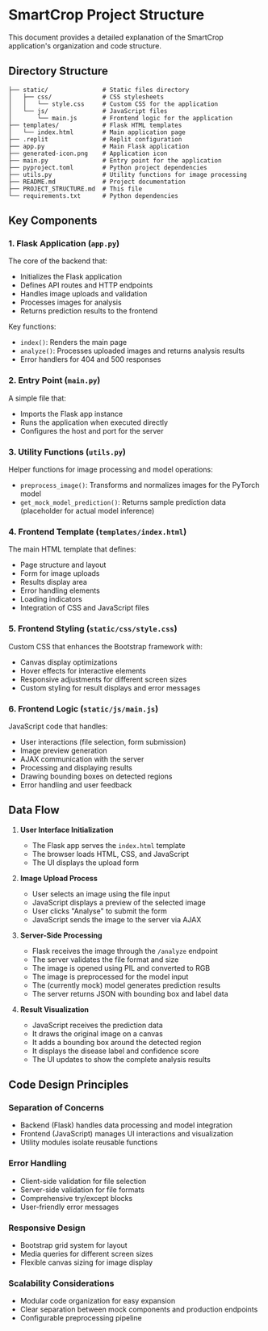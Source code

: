 # SmartCrop Project Structure

This document provides a detailed explanation of the SmartCrop application's organization and code structure.

## Directory Structure

```
├── static/               # Static files directory
│   ├── css/              # CSS stylesheets
│   │   └── style.css     # Custom CSS for the application
│   └── js/               # JavaScript files
│       └── main.js       # Frontend logic for the application
├── templates/            # Flask HTML templates
│   └── index.html        # Main application page
├── .replit               # Replit configuration
├── app.py                # Main Flask application
├── generated-icon.png    # Application icon
├── main.py               # Entry point for the application
├── pyproject.toml        # Python project dependencies
├── utils.py              # Utility functions for image processing
├── README.md             # Project documentation
├── PROJECT_STRUCTURE.md  # This file
└── requirements.txt      # Python dependencies
```

## Key Components

### 1. Flask Application (`app.py`)

The core of the backend that:
- Initializes the Flask application
- Defines API routes and HTTP endpoints
- Handles image uploads and validation
- Processes images for analysis
- Returns prediction results to the frontend

Key functions:
- `index()`: Renders the main page
- `analyze()`: Processes uploaded images and returns analysis results
- Error handlers for 404 and 500 responses

### 2. Entry Point (`main.py`)

A simple file that:
- Imports the Flask app instance
- Runs the application when executed directly
- Configures the host and port for the server

### 3. Utility Functions (`utils.py`)

Helper functions for image processing and model operations:
- `preprocess_image()`: Transforms and normalizes images for the PyTorch model
- `get_mock_model_prediction()`: Returns sample prediction data (placeholder for actual model inference)

### 4. Frontend Template (`templates/index.html`)

The main HTML template that defines:
- Page structure and layout
- Form for image uploads
- Results display area
- Error handling elements
- Loading indicators
- Integration of CSS and JavaScript files

### 5. Frontend Styling (`static/css/style.css`)

Custom CSS that enhances the Bootstrap framework with:
- Canvas display optimizations
- Hover effects for interactive elements
- Responsive adjustments for different screen sizes
- Custom styling for result displays and error messages

### 6. Frontend Logic (`static/js/main.js`)

JavaScript code that handles:
- User interactions (file selection, form submission)
- Image preview generation
- AJAX communication with the server
- Processing and displaying results
- Drawing bounding boxes on detected regions
- Error handling and user feedback

## Data Flow

1. **User Interface Initialization**
   - The Flask app serves the `index.html` template
   - The browser loads HTML, CSS, and JavaScript
   - The UI displays the upload form

2. **Image Upload Process**
   - User selects an image using the file input
   - JavaScript displays a preview of the selected image
   - User clicks "Analyse" to submit the form
   - JavaScript sends the image to the server via AJAX

3. **Server-Side Processing**
   - Flask receives the image through the `/analyze` endpoint
   - The server validates the file format and size
   - The image is opened using PIL and converted to RGB
   - The image is preprocessed for the model input
   - The (currently mock) model generates prediction results
   - The server returns JSON with bounding box and label data

4. **Result Visualization**
   - JavaScript receives the prediction data
   - It draws the original image on a canvas
   - It adds a bounding box around the detected region
   - It displays the disease label and confidence score
   - The UI updates to show the complete analysis results

## Code Design Principles

### Separation of Concerns
- Backend (Flask) handles data processing and model integration
- Frontend (JavaScript) manages UI interactions and visualization
- Utility modules isolate reusable functions

### Error Handling
- Client-side validation for file selection
- Server-side validation for file formats
- Comprehensive try/except blocks
- User-friendly error messages

### Responsive Design
- Bootstrap grid system for layout
- Media queries for different screen sizes
- Flexible canvas sizing for image display

### Scalability Considerations
- Modular code organization for easy expansion
- Clear separation between mock components and production endpoints
- Configurable preprocessing pipeline